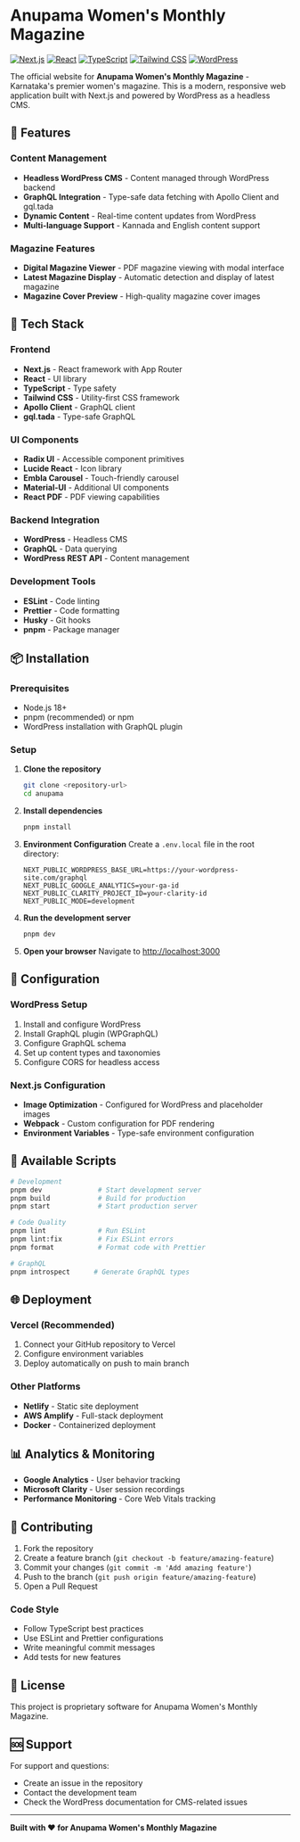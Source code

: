 # Anupama Women's Monthly Magazine

[![Next.js](https://img.shields.io/badge/Next.js-15.3.1-black?style=flat-square&logo=next.js)](https://nextjs.org/)
[![React](https://img.shields.io/badge/React-19.1.0-blue?style=flat-square&logo=react)](https://reactjs.org/)
[![TypeScript](https://img.shields.io/badge/TypeScript-5.8.3-blue?style=flat-square&logo=typescript)](https://www.typescriptlang.org/)
[![Tailwind CSS](https://img.shields.io/badge/Tailwind_CSS-4.1.6-38B2AC?style=flat-square&logo=tailwind-css)](https://tailwindcss.com/)
[![WordPress](https://img.shields.io/badge/WordPress-Headless-21759B?style=flat-square&logo=wordpress)](https://wordpress.org/)

The official website for **Anupama Women's Monthly Magazine** - Karnataka's premier women's magazine. This is a modern, responsive web application built with Next.js and powered by WordPress as a headless CMS.

## 🌟 Features

### Content Management

- **Headless WordPress CMS** - Content managed through WordPress backend
- **GraphQL Integration** - Type-safe data fetching with Apollo Client and gql.tada
- **Dynamic Content** - Real-time content updates from WordPress
- **Multi-language Support** - Kannada and English content support

### Magazine Features

- **Digital Magazine Viewer** - PDF magazine viewing with modal interface
- **Latest Magazine Display** - Automatic detection and display of latest magazine
- **Magazine Cover Preview** - High-quality magazine cover images

## 🚀 Tech Stack

### Frontend

- **Next.js** - React framework with App Router
- **React** - UI library
- **TypeScript** - Type safety
- **Tailwind CSS** - Utility-first CSS framework
- **Apollo Client** - GraphQL client
- **gql.tada** - Type-safe GraphQL

### UI Components

- **Radix UI** - Accessible component primitives
- **Lucide React** - Icon library
- **Embla Carousel** - Touch-friendly carousel
- **Material-UI** - Additional UI components
- **React PDF** - PDF viewing capabilities

### Backend Integration

- **WordPress** - Headless CMS
- **GraphQL** - Data querying
- **WordPress REST API** - Content management

### Development Tools

- **ESLint** - Code linting
- **Prettier** - Code formatting
- **Husky** - Git hooks
- **pnpm** - Package manager

## 📦 Installation

### Prerequisites

- Node.js 18+
- pnpm (recommended) or npm
- WordPress installation with GraphQL plugin

### Setup

1. **Clone the repository**

   ```bash
   git clone <repository-url>
   cd anupama
   ```

2. **Install dependencies**

   ```bash
   pnpm install
   ```

3. **Environment Configuration**
   Create a `.env.local` file in the root directory:

   ```env
   NEXT_PUBLIC_WORDPRESS_BASE_URL=https://your-wordpress-site.com/graphql
   NEXT_PUBLIC_GOOGLE_ANALYTICS=your-ga-id
   NEXT_PUBLIC_CLARITY_PROJECT_ID=your-clarity-id
   NEXT_PUBLIC_MODE=development
   ```

4. **Run the development server**

   ```bash
   pnpm dev
   ```

5. **Open your browser**
   Navigate to [http://localhost:3000](http://localhost:3000)

## 🔧 Configuration

### WordPress Setup

1. Install and configure WordPress
2. Install GraphQL plugin (WPGraphQL)
3. Configure GraphQL schema
4. Set up content types and taxonomies
5. Configure CORS for headless access

### Next.js Configuration

- **Image Optimization** - Configured for WordPress and placeholder images
- **Webpack** - Custom configuration for PDF rendering
- **Environment Variables** - Type-safe environment configuration

## 📱 Available Scripts

```bash
# Development
pnpm dev              # Start development server
pnpm build            # Build for production
pnpm start            # Start production server

# Code Quality
pnpm lint             # Run ESLint
pnpm lint:fix         # Fix ESLint errors
pnpm format           # Format code with Prettier

# GraphQL
pnpm introspect      # Generate GraphQL types
```

## 🌐 Deployment

### Vercel (Recommended)

1. Connect your GitHub repository to Vercel
2. Configure environment variables
3. Deploy automatically on push to main branch

### Other Platforms

- **Netlify** - Static site deployment
- **AWS Amplify** - Full-stack deployment
- **Docker** - Containerized deployment

## 📊 Analytics & Monitoring

- **Google Analytics** - User behavior tracking
- **Microsoft Clarity** - User session recordings
- **Performance Monitoring** - Core Web Vitals tracking

## 🤝 Contributing

1. Fork the repository
2. Create a feature branch (`git checkout -b feature/amazing-feature`)
3. Commit your changes (`git commit -m 'Add amazing feature'`)
4. Push to the branch (`git push origin feature/amazing-feature`)
5. Open a Pull Request

### Code Style

- Follow TypeScript best practices
- Use ESLint and Prettier configurations
- Write meaningful commit messages
- Add tests for new features

## 📄 License

This project is proprietary software for Anupama Women's Monthly Magazine.

## 🆘 Support

For support and questions:

- Create an issue in the repository
- Contact the development team
- Check the WordPress documentation for CMS-related issues

---

**Built with ❤️ for Anupama Women's Monthly Magazine**
